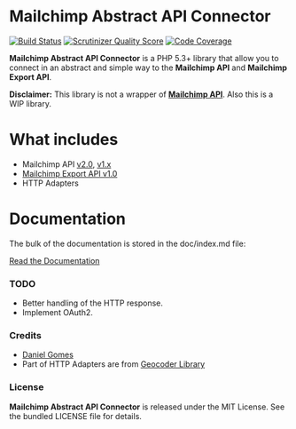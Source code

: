 Mailchimp Abstract API Connector
================================

[![Build Status](https://travis-ci.org/danielcsgomes/MailchimpApi.png?branch=master)](https://travis-ci.org/danielcsgomes/MailchimpApi) [![Scrutinizer Quality Score](https://scrutinizer-ci.com/g/danielcsgomes/MailchimpApi/badges/quality-score.png?s=435ce0fae0b07d7c445af8f67125f537c10f20e5)](https://scrutinizer-ci.com/g/danielcsgomes/MailchimpApi/) [![Code Coverage](https://scrutinizer-ci.com/g/danielcsgomes/MailchimpApi/badges/coverage.png?s=9aba2cb57afa875a6f7006f2bfbdb856ab3135a2)](https://scrutinizer-ci.com/g/danielcsgomes/MailchimpApi/)

**Mailchimp Abstract API Connector** is a PHP 5.3+ library that allow you to connect in an abstract and simple way to the **Mailchimp API** and **Mailchimp Export API**.

**Disclaimer:** This library is not a wrapper of [**Mailchimp API**](http://apidocs.mailchimp.com/). Also this is a WIP library.

# What includes

 * Mailchimp API [v2.0](http://apidocs.mailchimp.com/api/2.0/), [v1.x](http://apidocs.mailchimp.com/api/1.3/)
 * [Mailchimp Export API v1.0](http://apidocs.mailchimp.com/export/1.0/)
 * HTTP Adapters

# Documentation

The bulk of the documentation is stored in the doc/index.md file:

[Read the Documentation](https://github.com/danielcsgomes/MailchimpApi/blob/master/doc/index.md)

### TODO

* Better handling of the HTTP response.
* Implement OAuth2.

### Credits

* [Daniel Gomes](me@danielcsgomes.com)
* Part of HTTP Adapters are from [Geocoder Library](https://github.com/geocoder-php/Geocoder)

### License

**Mailchimp Abstract API Connector** is released under the MIT License. See the bundled LICENSE file for details.

